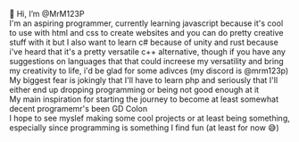 👋 Hi, I’m @MrM123P<br> 
I'm an aspiring programmer, currently learning javascript because it's cool to use with html and css to create websites and you can do pretty creative stuff with it but I also want to learn c# because of unity and rust because i've heard that it's a pretty versatile c++ alternative, though if you have any suggestions on languages that that could increese my versatility and bring my creativity to life, i'd be glad for some adivces (my discord is @mrm123p)<br>
My biggest fear is jokingly that I'll have to learn php and seriously that I'll either end up dropping programming or being not good enough at it<br>
My main inspiration for starting the journey to become at least somewhat decent programemr's been GD Colon<br>
I hope to see myslef making some cool projects or at least being something, especially since programming is something I find fun (at least for now 😅)<br>


<!---
MrM123P/MrM123P is a ✨ special ✨ repository because its `README.md` (this file) appears on your GitHub profile.
You can click the Preview link to take a look at your changes.
--->
